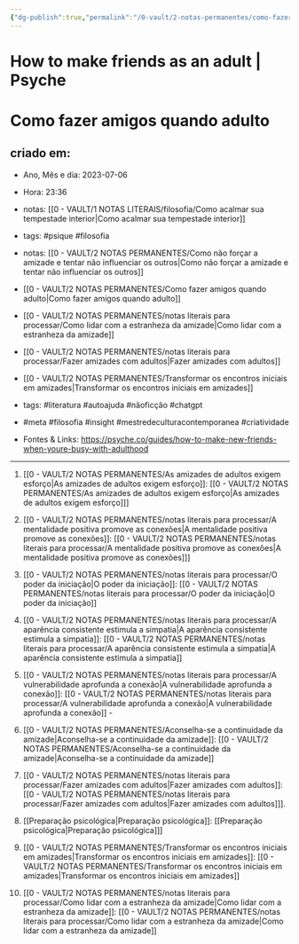 ```yaml
---
{"dg-publish":true,"permalink":"/0-vault/2-notas-permanentes/como-fazer-amigos-quando-adulto/","tags":["permanente","psique","filosofia","literatura","autoajuda","nãoficção","chatgpt","meta","insight","mestredeculturacontemporanea","criatividade"],"dgHomeLink":true,"dgShowLocalGraph":true,"dgShowFileTree":true,"dgEnableSearch":true,"noteIcon":""}
---
```


# How to make friends as an adult | Psyche

# Como fazer amigos quando adulto

## criado em: 
-  Ano, Mês e dia: 2023-07-06
- Hora: 23:36
- notas: [[0 - VAULT/1 NOTAS LITERAIS/filosofia/Como acalmar sua tempestade interior\|Como acalmar sua tempestade interior]]
- tags: #psique #filosofia 


- notas: [[0 - VAULT/2 NOTAS PERMANENTES/Como não forçar a amizade e tentar não influenciar os outros\|Como não forçar a amizade e tentar não influenciar os outros]]
- [[0 - VAULT/2 NOTAS PERMANENTES/Como fazer amigos quando adulto\|Como fazer amigos quando adulto]]
- [[0 - VAULT/2 NOTAS PERMANENTES/notas literais para processar/Como lidar com a estranheza da amizade\|Como lidar com a estranheza da amizade]]
- [[0 - VAULT/2 NOTAS PERMANENTES/notas literais para processar/Fazer amizades com adultos\|Fazer amizades com adultos]]
- [[0 - VAULT/2 NOTAS PERMANENTES/Transformar os encontros iniciais em amizades\|Transformar os encontros iniciais em amizades]]
- tags: #literatura #autoajuda #nãoficção #chatgpt 
- #meta #filosofia #insight #mestredeculturacontemporanea #criatividade 

- Fontes & Links: https://psyche.co/guides/how-to-make-new-friends-when-youre-busy-with-adulthood
---


1. [[0 - VAULT/2 NOTAS PERMANENTES/As amizades de adultos exigem esforço\|As amizades de adultos exigem esforço]]: [[0 - VAULT/2 NOTAS PERMANENTES/As amizades de adultos exigem esforço\|As amizades de adultos exigem esforço]]]

2. [[0 - VAULT/2 NOTAS PERMANENTES/notas literais para processar/A mentalidade positiva promove as conexões\|A mentalidade positiva promove as conexões]]: [[0 - VAULT/2 NOTAS PERMANENTES/notas literais para processar/A mentalidade positiva promove as conexões\|A mentalidade positiva promove as conexões]]]

3. [[0 - VAULT/2 NOTAS PERMANENTES/notas literais para processar/O poder da iniciação\|O poder da iniciação]]: [[0 - VAULT/2 NOTAS PERMANENTES/notas literais para processar/O poder da iniciação\|O poder da iniciação]]

4. [[0 - VAULT/2 NOTAS PERMANENTES/notas literais para processar/A aparência consistente estimula a simpatia\|A aparência consistente estimula a simpatia]]: [[0 - VAULT/2 NOTAS PERMANENTES/notas literais para processar/A aparência consistente estimula a simpatia\|A aparência consistente estimula a simpatia]]

5. [[0 - VAULT/2 NOTAS PERMANENTES/notas literais para processar/A vulnerabilidade aprofunda a conexão\|A vulnerabilidade aprofunda a conexão]]: [[0 - VAULT/2 NOTAS PERMANENTES/notas literais para processar/A vulnerabilidade aprofunda a conexão\|A vulnerabilidade aprofunda a conexão]] - 

6. [[0 - VAULT/2 NOTAS PERMANENTES/Aconselha-se a continuidade da amizade\|Aconselha-se a continuidade da amizade]]: [[0 - VAULT/2 NOTAS PERMANENTES/Aconselha-se a continuidade da amizade\|Aconselha-se a continuidade da amizade]]

7. [[0 - VAULT/2 NOTAS PERMANENTES/notas literais para processar/Fazer amizades com adultos\|Fazer amizades com adultos]]:[[0 - VAULT/2 NOTAS PERMANENTES/notas literais para processar/Fazer amizades com adultos\|Fazer amizades com adultos]]]. 

8. [[Preparação psicológica\|Preparação psicológica]]: [[Preparação psicológica\|Preparação psicológica]]]

9. [[0 - VAULT/2 NOTAS PERMANENTES/Transformar os encontros iniciais em amizades\|Transformar os encontros iniciais em amizades]]: [[0 - VAULT/2 NOTAS PERMANENTES/Transformar os encontros iniciais em amizades\|Transformar os encontros iniciais em amizades]]

10. [[0 - VAULT/2 NOTAS PERMANENTES/notas literais para processar/Como lidar com a estranheza da amizade\|Como lidar com a estranheza da amizade]]: [[0 - VAULT/2 NOTAS PERMANENTES/notas literais para processar/Como lidar com a estranheza da amizade\|Como lidar com a estranheza da amizade]]